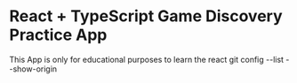 # React + TypeScript Game Discovery Practice App

This App is only for educational purposes to learn the react
git config --list --show-origin
